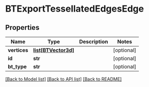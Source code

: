# BTExportTessellatedEdgesEdge

## Properties
Name | Type | Description | Notes
------------ | ------------- | ------------- | -------------
**vertices** | [**list[BTVector3d]**](BTVector3d.md) |  | [optional] 
**id** | **str** |  | [optional] 
**bt_type** | **str** |  | [optional] 

[[Back to Model list]](../README.md#documentation-for-models) [[Back to API list]](../README.md#documentation-for-api-endpoints) [[Back to README]](../README.md)


